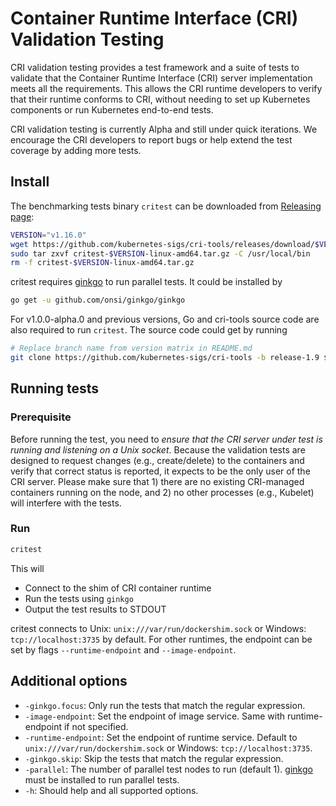 # Container Runtime Interface (CRI) Validation Testing

CRI validation testing provides a test framework and a suite of tests to validate that the Container Runtime Interface (CRI) server implementation meets all the requirements. This allows the CRI runtime developers to verify that their runtime conforms to CRI, without needing to set up Kubernetes components or run Kubernetes end-to-end tests.

CRI validation testing is currently Alpha and still under quick iterations. We encourage the CRI developers to report bugs or help extend the test coverage by adding more tests.

## Install

The benchmarking tests binary `critest` can be downloaded from [Releasing page](https://github.com/kubernetes-sigs/cri-tools/releases):

```sh
VERSION="v1.16.0"
wget https://github.com/kubernetes-sigs/cri-tools/releases/download/$VERSION/critest-$VERSION-linux-amd64.tar.gz
sudo tar zxvf critest-$VERSION-linux-amd64.tar.gz -C /usr/local/bin
rm -f critest-$VERSION-linux-amd64.tar.gz
```

critest requires [ginkgo](https://github.com/onsi/ginkgo) to run parallel tests. It could be installed by

```sh
go get -u github.com/onsi/ginkgo/ginkgo
```

For v1.0.0-alpha.0 and previous versions, Go and cri-tools source code are also required to run `critest`. The source code could get by running

```sh
# Replace branch name from version matrix in README.md
git clone https://github.com/kubernetes-sigs/cri-tools -b release-1.9 $GOPATH/src/github.com/kubernetes-sigs/cri-tools
```

## Running tests

### Prerequisite

Before running the test, you need to _ensure that the CRI server under test is running and listening on a Unix socket_. Because the validation tests are designed to request changes (e.g., create/delete) to the containers and verify that correct status is reported, it expects to be the only user of the CRI server. Please make sure that 1) there are no existing CRI-managed containers running on the node, and 2) no other processes (e.g., Kubelet) will interfere with the tests.

### Run

```sh
critest
```

This will

- Connect to the shim of CRI container runtime
- Run the tests using `ginkgo`
- Output the test results to STDOUT

critest connects to Unix: `unix:///var/run/dockershim.sock` or Windows: `tcp://localhost:3735` by default. For other runtimes, the endpoint can be set by flags `--runtime-endpoint` and `--image-endpoint`.

## Additional options

- `-ginkgo.focus`: Only run the tests that match the regular expression.
- `-image-endpoint`: Set the endpoint of image service. Same with runtime-endpoint if not specified.
- `-runtime-endpoint`: Set the endpoint of runtime service. Default to `unix:///var/run/dockershim.sock` or Windows: `tcp://localhost:3735`.
- `-ginkgo.skip`: Skip the tests that match the regular expression.
- `-parallel`: The number of parallel test nodes to run (default 1). [ginkgo](https://github.com/onsi/ginkgo) must be installed to run parallel tests.
- `-h`: Should help and all supported options.
